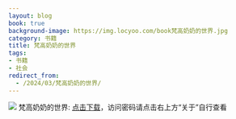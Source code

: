 ```yaml
---
layout: blog
book: true
background-image: https://img.locyoo.com/book梵高奶奶的世界.jpg
category: 书籍
title: 梵高奶奶的世界
tags:
- 书籍
- 社会
redirect_from:
  - /2024/03/梵高奶奶的世界/
---
```

![](https://img.locyoo.com/book梵高奶奶的世界.jpg)
梵高奶奶的世界: <a name = "ref1" href="https://089m.com/f/50983618-1314478940-5af7f7?p=3619">点击下载</a>，访问密码请点击右上方“关于”自行查看